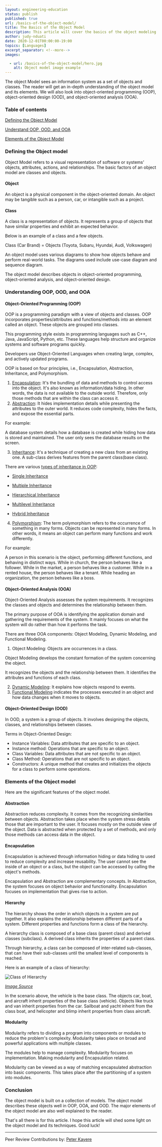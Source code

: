 ```yaml
---
layout: engineering-education
status: publish
published: true
url: /basics-of-the-object-model/
title: The Basics of the Object Model
description: This article will cover the basics of the object modeling. Object models refer to a visual representation of software or systems' objects, attributes, actions, and relationships.
author: judy-nduati
date: 2020-12-01T00:00:00-19:00
topics: [Languages]
excerpt_separator: <!--more-->
images:

  - url: /basics-of-the-object-model/hero.jpg
    alt: Object model image example
---
```

The object Model sees an information system as a set of objects and classes. The reader will get an in-depth understanding of the object model and its elements. We will also look into object-oriented programming (OOP), object-oriented design (OOD), and object-oriented analysis (OOA).
<!--more-->
### Table of contents
[Defining the Object Model](#defining-the-object-model)

[Understand OOP, OOD, and OOA](#understand-oop-ood-and-ooa)

[Elements of the Object Model](#elements-of-the-object-model)

### Defining the Object model
Object Model refers to a visual representation of software or systems' objects, attributes, actions, and relationships. The basic factors of an object model are classes and objects.

#### Object
An object is a physical component in the object-oriented domain. An object may be tangible such as a person, car, or intangible such as a project.

#### Class
A class is a representation of objects. It represents a group of objects that have similar properties and exhibit an expected behavior.

Below is an example of a class and a few objects.

Class (Car Brand) = Objects (Toyota, Subaru, Hyundai, Audi, Volkswagen)

An object model uses various diagrams to show how objects behave and perform real-world tasks. The diagrams used include use-case diagram and sequence diagram.

The object model describes objects in object-oriented programming, object-oriented analysis, and object-oriented design.

### Understanding OOP, OOD, and OOA
#### Object-Oriented Programming (OOP)
OOP is a programming paradigm with a view of objects and classes. OOP incorporates properties/attributes and functions/methods into an element called an object. These objects are grouped into classes.

This programming style exists in programming languages such as C++, Java, JavaScript, Python, etc. These languages help structure and organize systems and software programs quickly.

Developers use Object-Oriented Languages when creating large, complex, and actively updated programs.

OOP is based on four principles, i.e., Encapsulation, Abstraction, Inheritance, and Polymorphism.

1. [Encapsulation](https://en.wikipedia.org/wiki/Encapsulation_(computer_programming)): It's the bundling of data and methods to control access into the object. It's also known as information/data hiding. In other words, the data is not available to the outside world. Therefore, only those methods that are within the class can access it.
2. [Abstraction](https://stackify.com/oop-concept-abstraction/#): It hides implementation details while presenting the attributes to the outer world. It reduces code complexity, hides the facts, and expose the essential parts.

For example:

A database system details how a database is created while hiding how data is stored and maintained. The user only sees the database results on the screen.

3. [Inheritance](https://en.wikipedia.org/wiki/Inheritance_(object-oriented_programming)): It's a technique of creating a new class from an existing one. A sub-class derives features from the parent class(base class).

There are various [types of inheritance in OOP](https://en.wikipedia.org/wiki/Inheritance_(object-oriented_programming)):
- [Single Inheritance](https://www.techopedia.com/definition/22104/single-inheritance#)

- [Multiple Inheritance](https://en.wikipedia.org/wiki/Multiple_inheritance#)

- [Hierarchical Inheritance](http://www.trytoprogram.com/cplusplus-programming/hierarchical-inheritance/)

- [Multilevel Inheritance](https://www.w3schools.com/cpp/cpp_inheritance_multilevel.asp)

- [Hybrid Inheritance](https://www.oreilly.com/library/view/object-oriented-programming/9789332503663/xhtml/head-0487.xhtml)

4. [Polymorphism](https://www.tutorialspoint.com/java/java_polymorphism.htm#): The term polymorphism refers to the occurrence of something in many forms. Objects can be represented in many forms. In other words, it means an object can perform many functions and work differently.

For example:

A person in this scenario is the object, performing different functions, and behaving in distinct ways.
While in church, the person behaves like a follower.
While in the market, a person behaves like a customer.
While in a rented house, the person behaves like a tenant.
While heading an organization, the person behaves like a boss.

#### Object-Oriented Analysis (OOA)
Object-Oriented Analysis assesses the system requirements. It recognizes the classes and objects and determines the relationship between them.

The primary purpose of OOA is identifying the application domain and gathering the requirements of the system. It mainly focuses on what the system will do rather than how it performs the task.

There are three OOA components: Object Modeling, Dynamic Modeling, and Functional Modeling.

1. Object Modeling: Objects are occurrences in a class.

Object Modeling develops the constant formation of the system concerning the object.

It recognizes the objects and the relationship between them. It identifies the attributes and functions of each class.

2. [Dynamic Modeling](https://www.wisdomjobs.com/e-university/object-oriented-analysis-and-design-tutorial-2107/ooad-dynamic-modeling-26532.html): It explains how objects respond to events.
3. [Functional Modeling](https://www.tutorialspoint.com/object_oriented_analysis_design/ooad_functional_modeling.htm#:~:text=Functional%20Modelling%20gives%20the%20process,Data%20Flow%20Diagrams%20(DFDs).) indicates the processes executed in an object and how data changes when it moves to objects.

#### Object-Oriented Design (OOD)
In OOD, a system is a group of objects. It involves designing the objects, classes, and relationships between classes.

Terms in Object-Oriented Design:

- Instance Variables: Data attributes that are specific to an object.
- Instance method: Operations that are specific to an object.
- Class Variables: Data attributes that are not specific to an object.
- Class Method: Operations that are not specific to an object.
- Constructors: A unique method that creates and initializes the objects for a class to perform some operations.

### Elements of the Object model
Here are the significant features of the object model.

#### Abstraction
Abstraction reduces complexity. It comes from the recognizing similarities between objects. Abstraction takes place when the system stress details those that are important to the user. It focuses mostly on the outside view of the object. Data is abstracted when protected by a set of methods, and only those methods can access data in the object.

#### Encapsulation
Encapsulation is achieved through information hiding or data hiding to used to reduce complexity and increase reusability. The user cannot see the inside of an object or a class, but the object can be accessed by calling the object's methods.

Encapsulation and Abstraction are complementary concepts. In Abstraction, the system focuses on object behavior and functionality. Encapsulation focuses on implementation that gives rise to action.

#### Hierarchy
The hierarchy shows the order in which objects in a system are put together. It also explains the relationship between different parts of a system. Different properties and functions form a class of the hierarchy.

A hierarchy class is composed of a base class (parent class) and derived classes (subclass). A derived class inherits the properties of a parent class.

Through hierarchy, a class can be composed of inter-related sub-classes, that can have their sub-classes until the smallest level of components is reached.

Here is an example of a class of hierarchy:

![Class of Hierarchy](/basics-of-the-object-model/hierarchy.gif)<br>

*[Image Source](http://www.dba-oracle.com/t_object_class_hierarchies_design.htm)*

In the scenario above, the vehicle is the base class. The objects car, boat, and aircraft inherit properties of the base class (vehicle). Objects like truck and van inherit properties from the car. Sailboat and yacht inherit from the class boat, and helicopter and blimp inherit properties from class aircraft.  

#### Modularity
Modularity refers to dividing a program into components or modules to reduce the problem's complexity. Modularity takes place on broad and powerful applications with multiple classes.

The modules help to manage complexity. Modularity focuses on implementation. Making modularity and Encapsulation related.

Modularity can be viewed as a way of matching encapsulated abstraction into basic components. This takes place after the partitioning of a system into modules.

### Conclusion
The object model is built on a collection of models. The object model describes these objects well in OOP, OOA, and OOD. The major elements of the object model are also well explained to the reader.

That's all there is for this article. I hope this article  will shed some light on the object model and its techniques. Good luck!

---
Peer Review Contributions by: [Peter Kayere](/authors/peter-kayere/)
